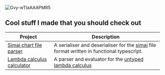 
![Gvy-wTIaAAAPMR5](https://github.com/user-attachments/assets/d292119a-3460-4001-8865-7acebe00b536)

## Cool stuff I made that you should check out

|Project | Description|
|---|---|
|[Simai chart file parser](https://github.com/kyubxy/simai-analyzer) | A serialiser and deserialiser for the [simai](https://w.atwiki.jp/simai/pages/1003.html) file format written in functional typescript.|
| [Lambda calculus calculator](https://github.com/kyubxy/LambdaCalc/tree/master) | A parser and evaluator for the [untyped lambda calculus](https://en.wikipedia.org/wiki/Lambda_calculus) |
<!--
**kyubxy/kyubxy** is a ✨ _special_ ✨ repository because its `README.md` (this file) appears on your GitHub profile.

Here are some ideas to get you started:

- 🔭 I’m currently working on ...
- 🌱 I’m currently learning ...
- 👯 I’m looking to collaborate on ...
- 🤔 I’m looking for help with ...
- 💬 Ask me about ...
- 📫 How to reach me: ...
- 😄 Pronouns: ...
- ⚡ Fun fact: ...
-->
